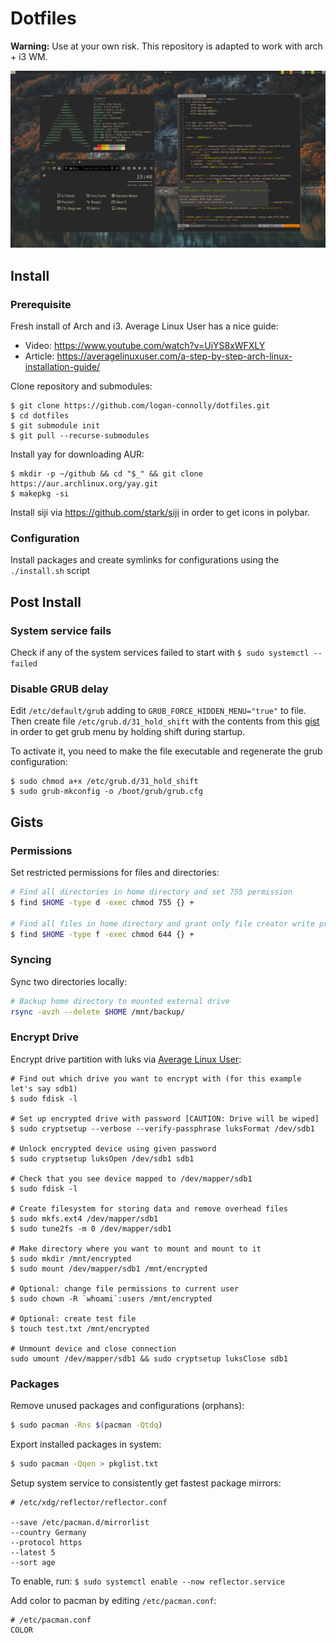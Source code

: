 # Dotfiles

**Warning:** Use at your own risk. This repository is adapted to work with arch + i3 WM.

![](static/screenshot.png)

## Install

### Prerequisite

Fresh install of Arch and i3. Average Linux User has a nice guide:

- Video: https://www.youtube.com/watch?v=UiYS8xWFXLY
- Article: https://averagelinuxuser.com/a-step-by-step-arch-linux-installation-guide/

Clone repository and submodules:

```shell
$ git clone https://github.com/logan-connolly/dotfiles.git
$ cd dotfiles
$ git submodule init
$ git pull --recurse-submodules
```

Install yay for downloading AUR:

```shell
$ mkdir -p ~/github && cd "$_" && git clone https://aur.archlinux.org/yay.git
$ makepkg -si
```

Install siji via https://github.com/stark/siji in order to get icons in polybar.

### Configuration

Install packages and create symlinks for configurations using the `./install.sh` script

## Post Install

### System service fails

Check if any of the system services failed to start with `$ sudo systemctl --failed`

### Disable GRUB delay

Edit `/etc/default/grub` adding to `GRUB_FORCE_HIDDEN_MENU="true"` to file. Then create file `/etc/grub.d/31_hold_shift` with the contents from this [gist](https://gist.githubusercontent.com/anonymous/8eb2019db2e278ba99be/raw/257f15100fd46aeeb8e33a7629b209d0a14b9975/gistfile1.sh) in order to get grub menu by holding shift during startup.

To activate it, you need to make the file executable and regenerate the grub configuration:

```shell
$ sudo chmod a+x /etc/grub.d/31_hold_shift
$ sudo grub-mkconfig -o /boot/grub/grub.cfg
```

## Gists

### Permissions

Set restricted permissions for files and directories:

```bash
# Find all directories in home directory and set 755 permission
$ find $HOME -type d -exec chmod 755 {} +

# Find all files in home directory and grant only file creator write privs
$ find $HOME -type f -exec chmod 644 {} +
```

### Syncing

Sync two directories locally:

```bash
# Backup home directory to mounted external drive
rsync -avzh --delete $HOME /mnt/backup/
```

### Encrypt Drive

Encrypt drive partition with luks via [Average Linux User](https://www.youtube.com/watch?v=ch-wzDyo-wU):

```
# Find out which drive you want to encrypt with (for this example let's say sdb1)
$ sudo fdisk -l

# Set up encrypted drive with password [CAUTION: Drive will be wiped]
$ sudo cryptsetup --verbose --verify-passphrase luksFormat /dev/sdb1

# Unlock encrypted device using given password
$ sudo cryptsetup luksOpen /dev/sdb1 sdb1

# Check that you see device mapped to /dev/mapper/sdb1
$ sudo fdisk -l

# Create filesystem for storing data and remove overhead files
$ sudo mkfs.ext4 /dev/mapper/sdb1
$ sudo tune2fs -m 0 /dev/mapper/sdb1

# Make directory where you want to mount and mount to it
$ sudo mkdir /mnt/encrypted
$ sudo mount /dev/mapper/sdb1 /mnt/encrypted

# Optional: change file permissions to current user
$ sudo chown -R `whoami`:users /mnt/encrypted

# Optional: create test file
$ touch test.txt /mnt/encrypted

# Unmount device and close connection
sudo umount /dev/mapper/sdb1 && sudo cryptsetup luksClose sdb1
```

### Packages

Remove unused packages and configurations (orphans):

```bash
$ sudo pacman -Rns $(pacman -Qtdq)
```

Export installed packages in system:

```bash
$ sudo pacman -Qqen > pkglist.txt
```

Setup system service to consistently get fastest package mirrors:

```
# /etc/xdg/reflector/reflector.conf

--save /etc/pacman.d/mirrorlist
--country Germany
--protocol https
--latest 5
--sort age
```

To enable, run: `$ sudo systemctl enable --now reflector.service`

Add color to pacman by editing `/etc/pacman.conf`:

```shell
# /etc/pacman.conf
COLOR
```
